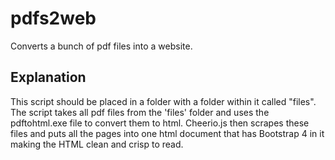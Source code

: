 # pdfs2web
Converts a bunch of pdf files into a website.

## Explanation
This script should be placed in a folder with a folder within it called "files". The script takes all pdf files from the 'files' folder and uses the pdftohtml.exe file to convert them to html. Cheerio.js then scrapes these files and puts all the pages into one html document that has Bootstrap 4 in it making the HTML clean and crisp to read.

